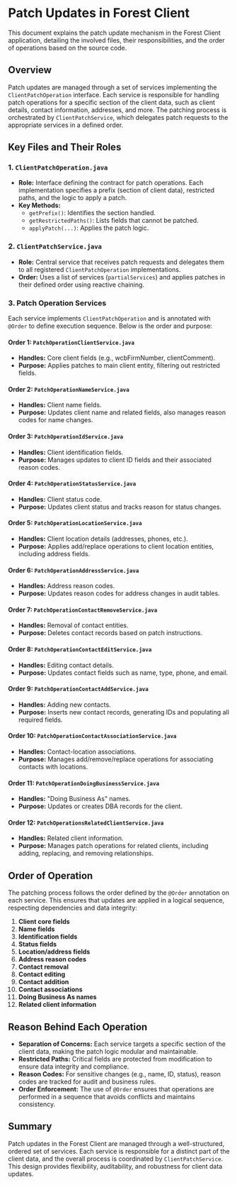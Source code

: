 # Patch Updates in Forest Client

This document explains the patch update mechanism in the Forest Client application, detailing the involved files, their responsibilities, and the order of operations based on the source code.

## Overview
Patch updates are managed through a set of services implementing the `ClientPatchOperation` interface. Each service is responsible for handling patch operations for a specific section of the client data, such as client details, contact information, addresses, and more. The patching process is orchestrated by `ClientPatchService`, which delegates patch requests to the appropriate services in a defined order.

## Key Files and Their Roles

### 1. `ClientPatchOperation.java`
- **Role:** Interface defining the contract for patch operations. Each implementation specifies a prefix (section of client data), restricted paths, and the logic to apply a patch.
- **Key Methods:**
  - `getPrefix()`: Identifies the section handled.
  - `getRestrictedPaths()`: Lists fields that cannot be patched.
  - `applyPatch(...)`: Applies the patch logic.

### 2. `ClientPatchService.java`
- **Role:** Central service that receives patch requests and delegates them to all registered `ClientPatchOperation` implementations.
- **Order:** Uses a list of services (`partialServices`) and applies patches in their defined order using reactive chaining.

### 3. Patch Operation Services
Each service implements `ClientPatchOperation` and is annotated with `@Order` to define execution sequence. Below is the order and purpose:

#### Order 1: `PatchOperationClientService.java`
- **Handles:** Core client fields (e.g., wcbFirmNumber, clientComment).
- **Purpose:** Applies patches to main client entity, filtering out restricted fields.

#### Order 2: `PatchOperationNameService.java`
- **Handles:** Client name fields.
- **Purpose:** Updates client name and related fields, also manages reason codes for name changes.

#### Order 3: `PatchOperationIdService.java`
- **Handles:** Client identification fields.
- **Purpose:** Manages updates to client ID fields and their associated reason codes.

#### Order 4: `PatchOperationStatusService.java`
- **Handles:** Client status code.
- **Purpose:** Updates client status and tracks reason for status changes.

#### Order 5: `PatchOperationLocationService.java`
- **Handles:** Client location details (addresses, phones, etc.).
- **Purpose:** Applies add/replace operations to client location entities, including address fields.

#### Order 6: `PatchOperationAddressService.java`
- **Handles:** Address reason codes.
- **Purpose:** Updates reason codes for address changes in audit tables.

#### Order 7: `PatchOperationContactRemoveService.java`
- **Handles:** Removal of contact entities.
- **Purpose:** Deletes contact records based on patch instructions.

#### Order 8: `PatchOperationContactEditService.java`
- **Handles:** Editing contact details.
- **Purpose:** Updates contact fields such as name, type, phone, and email.

#### Order 9: `PatchOperationContactAddService.java`
- **Handles:** Adding new contacts.
- **Purpose:** Inserts new contact records, generating IDs and populating all required fields.

#### Order 10: `PatchOperationContactAssociationService.java`
- **Handles:** Contact-location associations.
- **Purpose:** Manages add/remove/replace operations for associating contacts with locations.

#### Order 11: `PatchOperationDoingBusinessService.java`
- **Handles:** "Doing Business As" names.
- **Purpose:** Updates or creates DBA records for the client.

#### Order 12: `PatchOperationsRelatedClientService.java`
- **Handles:** Related client information.
- **Purpose:** Manages patch operations for related clients, including adding, replacing, and removing relationships.

## Order of Operation
The patching process follows the order defined by the `@Order` annotation on each service. This ensures that updates are applied in a logical sequence, respecting dependencies and data integrity:

1. **Client core fields**
2. **Name fields**
3. **Identification fields**
4. **Status fields**
5. **Location/address fields**
6. **Address reason codes**
7. **Contact removal**
8. **Contact editing**
9. **Contact addition**
10. **Contact associations**
11. **Doing Business As names**
12. **Related client information**

## Reason Behind Each Operation
- **Separation of Concerns:** Each service targets a specific section of the client data, making the patch logic modular and maintainable.
- **Restricted Paths:** Critical fields are protected from modification to ensure data integrity and compliance.
- **Reason Codes:** For sensitive changes (e.g., name, ID, status), reason codes are tracked for audit and business rules.
- **Order Enforcement:** The use of `@Order` ensures that operations are performed in a sequence that avoids conflicts and maintains consistency.

## Summary
Patch updates in the Forest Client are managed through a well-structured, ordered set of services. Each service is responsible for a distinct part of the client data, and the overall process is coordinated by `ClientPatchService`. This design provides flexibility, auditability, and robustness for client data updates.

